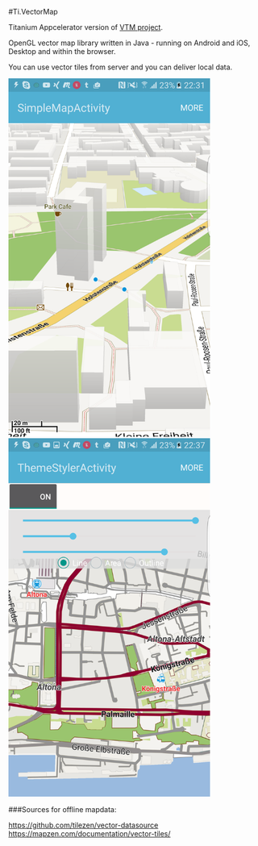 #Ti.VectorMap

Titanium Appcelerator version of [VTM project](https://github.com/mapsforge/vtm).

OpenGL vector map library written in Java - running on Android and  iOS, Desktop and within the browser. 

You can use vector tiles from server and you can deliver local data.

<img src="https://github.com/AppWerft/Ti.Vtm/blob/master/screens/1.png?raw=true" width=400 /> <img src="https://github.com/AppWerft/Ti.Vtm/blob/master/screens/2.png?raw=true" width=400 />

###Sources for offline mapdata:

https://github.com/tilezen/vector-datasource
https://mapzen.com/documentation/vector-tiles/